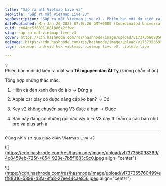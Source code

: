 ```yaml
---
title: "Sắp ra mắt Vietmap Live v3"
seoTitle: "Sắp ra mắt Vietmap Live v3"
seoDescription: "Sắp ra mắt Vietmap Live v3 - Phiên bản mới dự kiến ra mắt sau Tết nguyên đán Ất Tỵ"
datePublished: Mon Jan 20 2025 07:05:26 GMT+0000 (Coordinated Universal Time)
cuid: cm64pc5f6001108l886x2ffwx
slug: sap-ra-mat-vietmap-live-v3
cover: https://cdn.hashnode.com/res/hashnode/image/upload/v1737356080566/49544787-e5ba-4e32-a69b-e5ed154e088b.jpeg
ogImage: https://cdn.hashnode.com/res/hashnode/image/upload/v1737356693006/b2aced7f-7f0a-4564-a6c8-85878fbdabde.jpeg
tags: vietmap, android-box-vietmap, vietmap-live-v3, vietmap-live

---
```


<div data-node-type="callout">
<div data-node-type="callout-emoji">💡</div>
<div data-node-type="callout-text">Phiên bản mới dự kiến ra mắt sau<strong> Tết nguyên đán Ất Tỵ</strong> (không chắn chắn)</div>
</div>

Tổng hợp những thắc mắc:

1. Hiện cả đèn xanh đèn đỏ à b → Đúng ạ
    
2. Apple car play có được nâng cấp ko bạn? → Có
    
3. Key v2 không chuyển sang V3 được à bạn → Được
    
4. Bản này đang có những gói nào vậy b → V3 này thì vẫn có các bản như pro và plus anh à
    

---

Cùng nhìn sơ qua giao diện Vietmap Live v3

![](https://cdn.hashnode.com/res/hashnode/image/upload/v1737356098369/4c8459eb-725f-4854-923e-7b5f1683c9c0.jpeg align="center")

![](https://cdn.hashnode.com/res/hashnode/image/upload/v1737355760499/eff88316-5899-43fa-8fa8-27ee44cae956.jpeg align="center")